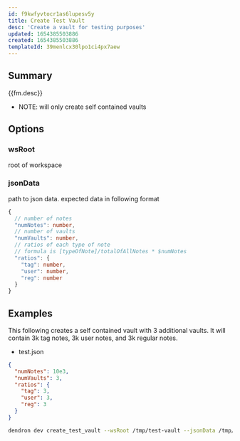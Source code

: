 ```yaml
---
id: f9kwfyvtocr1as6lupesv5y
title: Create Test Vault
desc: 'Create a vault for testing purposes'
updated: 1654385503886
created: 1654385503886
templateId: 39menlcx30lpo1ci4px7aew
---
```


## Summary

{{fm.desc}}

- NOTE: will only create self contained vaults

## Options

### wsRoot
root of workspace 

### jsonData

path to json data. expected data in following format
```ts
{
  // number of notes
  "numNotes": number,
  // number of vaults
  "numVaults": number,
  // ratios of each type of note
  // formula is [typeOfNote]/totalOfAllNotes * $numNotes
  "ratios": {
    "tag": number,
    "user": number,
    "reg": number
  }
}
```

## Examples

This following creates a self contained vault with 3 additional vaults. It will contain 3k tag notes, 3k user notes, and 3k regular notes.

- test.json
```json
{
  "numNotes": 10e3,
  "numVaults": 3,
  "ratios": {
    "tag": 3,
    "user": 3,
    "reg": 3
  }
}
```

```sh
dendron dev create_test_vault --wsRoot /tmp/test-vault --jsonData /tmp/test.json
```
